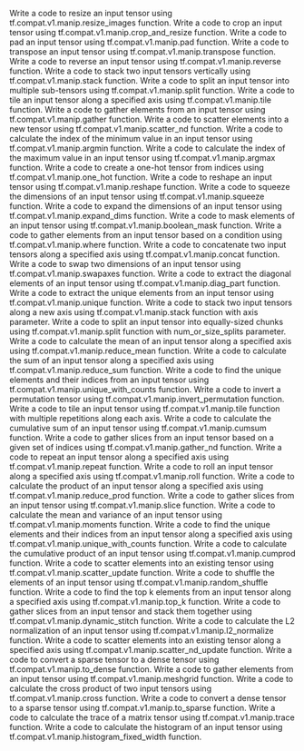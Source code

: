 Write a code to resize an input tensor using tf.compat.v1.manip.resize_images function.
Write a code to crop an input tensor using tf.compat.v1.manip.crop_and_resize function.
Write a code to pad an input tensor using tf.compat.v1.manip.pad function.
Write a code to transpose an input tensor using tf.compat.v1.manip.transpose function.
Write a code to reverse an input tensor using tf.compat.v1.manip.reverse function.
Write a code to stack two input tensors vertically using tf.compat.v1.manip.stack function.
Write a code to split an input tensor into multiple sub-tensors using tf.compat.v1.manip.split function.
Write a code to tile an input tensor along a specified axis using tf.compat.v1.manip.tile function.
Write a code to gather elements from an input tensor using tf.compat.v1.manip.gather function.
Write a code to scatter elements into a new tensor using tf.compat.v1.manip.scatter_nd function.
Write a code to calculate the index of the minimum value in an input tensor using tf.compat.v1.manip.argmin function.
Write a code to calculate the index of the maximum value in an input tensor using tf.compat.v1.manip.argmax function.
Write a code to create a one-hot tensor from indices using tf.compat.v1.manip.one_hot function.
Write a code to reshape an input tensor using tf.compat.v1.manip.reshape function.
Write a code to squeeze the dimensions of an input tensor using tf.compat.v1.manip.squeeze function.
Write a code to expand the dimensions of an input tensor using tf.compat.v1.manip.expand_dims function.
Write a code to mask elements of an input tensor using tf.compat.v1.manip.boolean_mask function.
Write a code to gather elements from an input tensor based on a condition using tf.compat.v1.manip.where function.
Write a code to concatenate two input tensors along a specified axis using tf.compat.v1.manip.concat function.
Write a code to swap two dimensions of an input tensor using tf.compat.v1.manip.swapaxes function.
Write a code to extract the diagonal elements of an input tensor using tf.compat.v1.manip.diag_part function.
Write a code to extract the unique elements from an input tensor using tf.compat.v1.manip.unique function.
Write a code to stack two input tensors along a new axis using tf.compat.v1.manip.stack function with axis parameter.
Write a code to split an input tensor into equally-sized chunks using tf.compat.v1.manip.split function with num_or_size_splits parameter.
Write a code to calculate the mean of an input tensor along a specified axis using tf.compat.v1.manip.reduce_mean function.
Write a code to calculate the sum of an input tensor along a specified axis using tf.compat.v1.manip.reduce_sum function.
Write a code to find the unique elements and their indices from an input tensor using tf.compat.v1.manip.unique_with_counts function.
Write a code to invert a permutation tensor using tf.compat.v1.manip.invert_permutation function.
Write a code to tile an input tensor using tf.compat.v1.manip.tile function with multiple repetitions along each axis.
Write a code to calculate the cumulative sum of an input tensor using tf.compat.v1.manip.cumsum function.
Write a code to gather slices from an input tensor based on a given set of indices using tf.compat.v1.manip.gather_nd function.
Write a code to repeat an input tensor along a specified axis using tf.compat.v1.manip.repeat function.
Write a code to roll an input tensor along a specified axis using tf.compat.v1.manip.roll function.
Write a code to calculate the product of an input tensor along a specified axis using tf.compat.v1.manip.reduce_prod function.
Write a code to gather slices from an input tensor using tf.compat.v1.manip.slice function.
Write a code to calculate the mean and variance of an input tensor using tf.compat.v1.manip.moments function.
Write a code to find the unique elements and their indices from an input tensor along a specified axis using tf.compat.v1.manip.unique_with_counts function.
Write a code to calculate the cumulative product of an input tensor using tf.compat.v1.manip.cumprod function.
Write a code to scatter elements into an existing tensor using tf.compat.v1.manip.scatter_update function.
Write a code to shuffle the elements of an input tensor using tf.compat.v1.manip.random_shuffle function.
Write a code to find the top k elements from an input tensor along a specified axis using tf.compat.v1.manip.top_k function.
Write a code to gather slices from an input tensor and stack them together using tf.compat.v1.manip.dynamic_stitch function.
Write a code to calculate the L2 normalization of an input tensor using tf.compat.v1.manip.l2_normalize function.
Write a code to scatter elements into an existing tensor along a specified axis using tf.compat.v1.manip.scatter_nd_update function.
Write a code to convert a sparse tensor to a dense tensor using tf.compat.v1.manip.to_dense function.
Write a code to gather elements from an input tensor using tf.compat.v1.manip.meshgrid function.
Write a code to calculate the cross product of two input tensors using tf.compat.v1.manip.cross function.
Write a code to convert a dense tensor to a sparse tensor using tf.compat.v1.manip.to_sparse function.
Write a code to calculate the trace of a matrix tensor using tf.compat.v1.manip.trace function.
Write a code to calculate the histogram of an input tensor using tf.compat.v1.manip.histogram_fixed_width function.